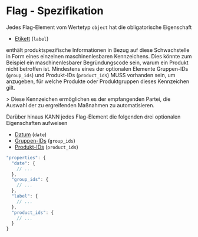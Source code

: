 # Flag - Spezifikation

Jedes Flag-Element vom Wertetyp `object` hat die obligatorische Eigenschaft

* [Etikett](vulnerabilities/vulnerability/flags/flag/label-spec.de.md) (`label`)

enthält produktspezifische Informationen in Bezug auf diese Schwachstelle in Form eines einzelnen maschinenlesbaren Kennzeichens.
Dies könnte zum Beispiel ein maschinenlesbarer Begründungscode sein, warum ein Produkt nicht betroffen ist.
Mindestens eines der optionalen Elemente Gruppen-IDs (`group_ids`) und Produkt-IDs (`product_ids`) MUSS vorhanden sein, um anzugeben, für welche Produkte oder Produktgruppen dieses Kennzeichen gilt.

&gt; Diese Kennzeichen ermöglichen es der empfangenden Partei, die Auswahl der zu ergreifenden Maßnahmen zu automatisieren.

Darüber hinaus KANN jedes Flag-Element die folgenden drei optionalen Eigenschaften aufweisen

* [Datum](vulnerabilities/vulnerability/flags/flag/date-spec.de.md) (`date`)
* [Gruppen-IDs](vulnerabilities/vulnerability/flags/flag/group_ids-spec.de.md) (`group_ids`)
* [Produkt-IDs](vulnerabilities/vulnerability/flags/flag/product_ids-spec.de.md) (`product_ids`)

```javascript
"properties": {
  "date": {
    // ...
  },
  "group_ids": {
    // ...
  },
  "label": {
    // ...
  },
  "product_ids": {
    // ...
  }
}
```
